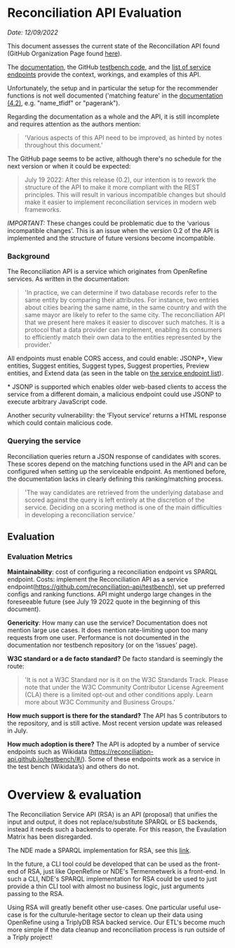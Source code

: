 # Reconciliation API Evaluation

*Date: 12/09/2022*

This document assesses the current state of the Reconcillation API found (GitHub Organization Page found [here](https://github.com/reconciliation-api)). 

The [documentation](https://reconciliation-api.github.io/specs/latest/), the GitHub [testbench code](https://github.com/reconciliation-api/testbench), and the [list of service endpoints](https://reconciliation-api.github.io/testbench/#/) provide the context, workings, and examples of this API.

Unfortunately, the setup and in particular the setup for the recommender functions is not well documented ('matching feature' in the [documentation (4.2)](https://reconciliation-api.github.io/specs/latest/#reconciliation-query-responses), e.g. "name_tfidf" or "pagerank").

Regarding the documentation as a whole and the API, it is still incomplete and requires attention as the authors mention:
>'Various aspects of this API need to be improved, as hinted by notes throughout this document.'


The GitHub page seems to be active, although there's no schedule for the next version or when it could be expected:
>July 19 2022: After this release (0.2), our intention is to rework the structure of the API to make it more compliant with the REST principles. This will result in various incompatible changes but should make it easier to implement reconciliation services in modern web frameworks.

*IMPORTANT:* These changes could be problematic due to the ‘various incompatible changes’. This is an issue when the version 0.2 of the API is implemented and the structure of future versions become incompatible. 


### **Background**
The Reconciliation API is a service which originates from OpenRefine services. As written in the documentation:

>'In practice, we can determine if two database records refer to the same entity by comparing their attributes. For instance, two entries about cities bearing the same name, in the same country and with the same mayor are likely to refer to the same city. The reconciliation API that we present here makes it easier to discover such matches. It is a protocol that a data provider can implement, enabling its consumers to efficiently match their own data to the entities represented by the provider.'

All endpoints must enable CORS access, and could enable: JSONP\*, View entities, Suggest entities, Suggest types, Suggest properties, Preview entities, and Extend data (as seen in the table on [the service endpoint list](https://reconciliation-api.github.io/testbench/#/)).

\* JSONP is supported which enables older web-based clients to access the service from a different domain, a malicious endpoint could use JSONP to execute arbitrary JavaScript code.

Another security vulnerability: the ‘Flyout service’ returns a HTML response which could contain malicious code.

### **Querying the service**
Reconciliation queries return a JSON response of candidates with scores. These scores depend on the matching functions used in the API and can be configured when setting up the serviceable endpoint. As mentioned before, the documentation lacks in clearly defining this ranking/matching process.

>'The way candidates are retrieved from the underlying database and scored against the query is left entirely at the discretion of the service. Deciding on a scoring method is one of the main difficulties in developing a reconciliation service.'

## **Evaluation**

### **Evaluation Metrics**

**Maintainability**: cost of configuring a reconciliation endpoint vs SPARQL endpoint.
Costs: implement the Reconciliation API as a service endpoint(https://github.com/reconciliation-api/testbench), set up preferred configs and ranking functions. API might undergo large changes in the foreseeable future (see July 19 2022 quote in the beginning of this document).


**Genericity**: How many can use the service?
Documentation does not mention large use cases. It does mention rate-limiting upon too many requests from one user. Performance is not documented in the documentation nor testbench repository (or on the ‘issues’ page).


**W3C standard or a de facto standard?** 
De facto standard is seemingly the route: 
>'It is not a W3C Standard nor is it on the W3C Standards Track. Please note that under the W3C Community Contributor License Agreement (CLA) there is a limited opt-out and other conditions apply. Learn more about W3C Community and Business Groups.'


**How much support is there for the standard?** 
The API has 5 contributors to the repository, and is still active. Most recent version update was released in July.

**How much adoption is there?**
The API is adopted by a number of service endpoints such as Wikidata (https://reconciliation-api.github.io/testbench/#/). Some of these endpoints work as a service in the test bench (Wikidata’s) and others do not. 


<!-- ### **Evaluation Matrix**

|   |  No Reconciliation API | Reconciliation API + SPARQL/ElasticSearch  | Only Reconciliation API  |
|:---|---|---|---|
| **Configurability**  |  ++ | -  | --  |
| **Standards-compliance**  | ++  | +  | +  |
| **Maintainability**  | ++  | +  | -  |
| **Genericity**  | ++  | +  |  + |
| **Total**  |  8 | 2  | -1  | -->

# Overview & evaluation

The Reconciliation Service API (RSA) is an API (proposal) that unifies the input and output, it does not replace/substitute SPARQL or ES backends, instead it needs such a backends to operate. For this reason, the Evaulation Matrix has been disregarded.

The NDE made a SPARQL implementation for RSA, see this [link](https://github.com/netwerk-digitaal-erfgoed/network-of-terms/tree/master/packages/network-of-terms-reconciliation).

In the future, a CLI tool could be developed that can be used as the front-end of RSA, just like OpenRefine or NDE's Termennetwerk is a front-end. In such a CLI, NDE's SPARQL implementation for RSA could be used to just provide a thin CLI tool with almost no business logic, just arguments passing to the RSA.

Using RSA will greatly benefit other use-cases. One particular useful use-case is for the culturule-heritage sector to clean up their data using OpenRefine using a TriplyDB RSA backed service. Our ETL's become much more simple if the data cleanup and reconciliation process is run outside of a Triply project!